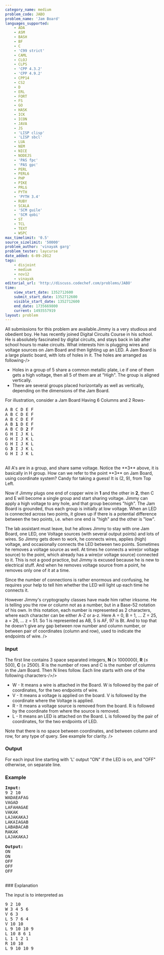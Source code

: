```yaml
---
category_name: medium
problem_code: JABO
problem_name: 'Jam Board'
languages_supported:
    - ADA
    - ASM
    - BASH
    - BF
    - C
    - 'C99 strict'
    - CAML
    - CLOJ
    - CLPS
    - 'CPP 4.3.2'
    - 'CPP 4.9.2'
    - CPP14
    - CS2
    - D
    - ERL
    - FORT
    - FS
    - GO
    - HASK
    - ICK
    - ICON
    - JAVA
    - JS
    - 'LISP clisp'
    - 'LISP sbcl'
    - LUA
    - NEM
    - NICE
    - NODEJS
    - 'PAS fpc'
    - 'PAS gpc'
    - PERL
    - PERL6
    - PHP
    - PIKE
    - PRLG
    - PYTH
    - 'PYTH 3.4'
    - RUBY
    - SCALA
    - 'SCM guile'
    - 'SCM qobi'
    - ST
    - TCL
    - TEXT
    - WSPC
max_timelimit: '0.5'
source_sizelimit: '50000'
problem_author: 'vinayak garg'
problem_tester: laycurse
date_added: 6-09-2012
tags:
    - disjoint
    - medium
    - nov12
    - vinayak
editorial_url: 'http://discuss.codechef.com/problems/JABO'
time:
    view_start_date: 1352712600
    submit_start_date: 1352712600
    visible_start_date: 1352712600
    end_date: 1735669800
    current: 1493557919
layout: problem
---
```

All submissions for this problem are available.Jimmy is a very studious and obedient boy. He has recently joined Digital Circuits Course in his school. He is absolutely fascinated by digital circuits, and stays back in lab after school hours to make circuits. What interests him is plugging wires and voltage sources on Jam Board and then lighting up an LED.
A Jam Board is a large plastic board, with lots of holes in it. The holes are arranged as following-/>

- Holes in a group of 5 share a common metallic plate, i.e if one of them gets a high voltage, then all 5 of them are at "High". The group is aligned vertically.
- There are several groups placed horizontally as well as vertically, depending on the dimensions of the Jam Board.

For illustration, consider a Jam Board Having 6 Columns and 2 Rows-

<pre>
A B C D E F
A B C D E F
A B C D E F
A B <b>1</b> D E F
A B C D <b>2</b> F
G H I J K L
G H I J K L
G H I J K L
G <b>3</b> I J K L
G H I J K L

</pre>All A's are in a group, and share same voltage. Notice the **3** above, it is basically in H group. How can we refer to the point **3** on Jam Board, using coordinate system? Candy for taking a guess! It is (2, 9), from Top Left.
Now if Jimmy plugs one end of copper wire in **1** and the other in **2**, then C and E will become a single group and start sharing voltage. Jimmy can apply a high voltage to any hole, and that group becomes "high". The Jam Board is grounded, thus each group is initially at low voltage. When an LED is connected across two points, it glows up if there is a potential difference between the two points, i.e. when one end is "high" and the other is "low".

The lab assistant must leave, but he allows Jimmy to stay with one Jam Board, one LED, one Voltage sources (with several output points) and lots of wires. So Jimmy gets down to work, he connects wires, applies (high) voltage, and occasionally connects the LED between two points. Sometimes he removes a voltage source as well. At times he connects a wire(or voltage source) to the point, which already has a wire(or voltage source) connected to it. This is not a good practice, but Jimmy is excused because he is new to electrical stuff. And when he removes voltage source from a point, he removes only one of it at a time.

Since the number of connections is rather enormous and confusing, he requires your help to tell him whether the LED will light up each time he connects it.

However Jimmy's cryptography classes have made him rather irksome. He is telling you the row or column not as a number, but in a Base-52 notation of his own. In this notation, each number is represented as 2 characters, where each character can be either A-Z or a-z.
Here A = 0, B = 1, ... Z = 25, a = 26, ... z = 51. So 1 is represented as AB, 5 is AF, 97 is Bt.
And to top that he doesn't give any gap between row number and column number, or between pair of coordinates (column and row), used to indicate the endpoints of wire. />

### Input

The first line contains 3 space separated integers, **N** (≤ 1000000), **R** (≤ 500), **C** (≤ 2500).
R is the number of rows and C is the number of columns in the Jam Board.
Then N lines follow. Each line starts with one of the following characters-/>/>

- W - It means a wire is attached in the Board. W is followed by the pair of coordinates, for the two endpoints of wire.
- V - It means a voltage is applied on the board. V is followed by the coordinate where the Voltage is applied.
- R - It means a voltage source is removed from the board. R is followed by the coordinate from where the source is removed.
- L - It means an LED is attached on the Board. L is followed by the pair of coordinates, for the two endpoints of LED.


Note that there is no space between coordinates, and between column and row, for any type of query. See example for clarity. />

### Output

For each input line starting with 'L' output "ON" if the LED is on, and "OFF" otherwise, on separate line.

### Example

<pre>
<b>Input:</b>
9 2 10
WADAEAFAG
VAGAD
LAFAHAGAE
VAKAK
LAJAKAKAJ
LAKAIAGAB
LABABACAB
RAKAK
LAJAKAKAJ

<b>Output:</b>
ON
ON
OFF
OFF
OFF

</pre>### Explanation
The input is to interpreted as

<pre>
9 2 10
W 3 4 5 6
V 6 3
L 5 7 6 4
V 10 10
L 9 10 10 9
L 10 8 6 1
L 1 1 2 1
R 10 10
L 9 10 10 9

</pre>
